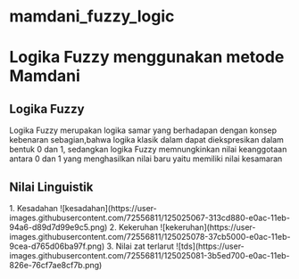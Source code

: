 # mamdani_fuzzy_logic
<h1> Logika Fuzzy menggunakan metode Mamdani </h1>

  <h2> Logika Fuzzy </h2>
<p text-align: center;>
Logika Fuzzy merupakan logika samar yang berhadapan dengan konsep kebenaran 
sebagian,bahwa logika klasik dalam dapat diekspresikan dalam bentuk 0 dan 1, sedangkan 
logika Fuzzy memnungkinkan nilai keanggotaan antara 0 dan 1 yang menghasilkan nilai baru 
yaitu memiliki nilai kesamaran
</>

   <h2> Nilai Linguistik </h2>
<p>
1. Kesadahan
  ![kesadahan](https://user-images.githubusercontent.com/72556811/125025067-313cd880-e0ac-11eb-94a6-d89d7d99e9c5.png)
2. Kekeruhan
  ![kekeruhan](https://user-images.githubusercontent.com/72556811/125025078-37cb5000-e0ac-11eb-9cea-d765d06ba97f.png)
3. Nilai zat terlarut 
  ![tds](https://user-images.githubusercontent.com/72556811/125025081-3b5ed700-e0ac-11eb-826e-76cf7ae8cf7b.png)
</p>
  
